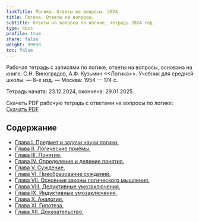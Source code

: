 ```yaml
---
linkTitle: Логика. Ответы на вопросы. 2024
title: Логика. Ответы на вопросы.
subtitle: Ответы на вопросы по логике, тетрадь 2024 год.
type: docs
profile: true
share: false
weight: 99990
toc: false
---
```


Рабочая тетрадь с записями по логике, ответы на вопросы, основана на книге: С.Н. Виноградов, А.Ф. Кузьмин <<Логика>>. Учебник для средней школы. — 8-е изд. — Москва: 1954 — 174 c.

Тетрадь начата: 23.12.2024, окончена: 29.01.2025.

Скачать PDF рабочую тетрадь с ответами на вопросы по логике: [Скачать PDF](/uploads/Logika-Vladin-2024.pdf)

## Содержание

- [Глава I. Предмет и задачи науки логики.](/docs/logic-vinogradov-2024/logic24-1/)
- [Глава II. Логические приёмы.](/docs/logic-vinogradov-2024/logic24-2/)
- [Глава III. Понятие.](/docs/logic-vinogradov-2024/logic24-3/)
- [Глава IV. Определение и деление понятия.](/docs/logic-vinogradov-2024/logic24-4/)
- [Глава V. Суждение.](/docs/logic-vinogradov-2024/logic24-5/)
- [Глава VI. Преобразование суждений.](/docs/logic-vinogradov-2024/logic24-6/)
- [Глава VII. Основные законы логического мышления.](/docs/logic-vinogradov-2024/logic24-7/)
- [Глава VIII. Дедуктивные умозаключения.](/docs/logic-vinogradov-2024/logic24-8/)
- [Глава IX. Индуктивные умозаключения.](/docs/logic-vinogradov-2024/logic24-9/)
- [Глава X. Аналогия.](/docs/logic-vinogradov-2024/logic24-10/)
- [Глава XI. Гипотеза.](/docs/logic-vinogradov-2024/logic24-11/)
- [Глава XII. Доказательство.](/docs/logic-vinogradov-2024/logic24-12/)
